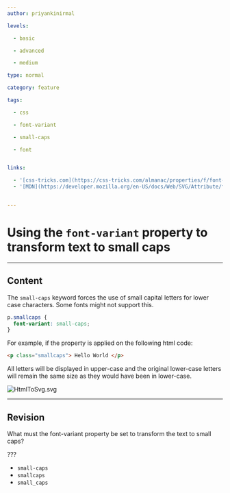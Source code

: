 ```yaml
---
author: priyankinirmal

levels:

  - basic

  - advanced

  - medium

type: normal

category: feature

tags:

  - css

  - font-variant

  - small-caps

  - font


links:

  - '[css-tricks.com](https://css-tricks.com/almanac/properties/f/font-variant/){website}'
  - '[MDN](https://developer.mozilla.org/en-US/docs/Web/SVG/Attribute/font-variant){documentation}'


---
```


# Using the `font-variant` property to transform text to small caps

---
## Content

The `small-caps` keyword forces the use of small capital letters for lower case characters. Some fonts might not support this.
```css
p.smallcaps {
  font-variant: small-caps;
}
```

For example, if the property is applied on the following html code:
```html
<p class="smallcaps"> Hello World </p>
```
All letters will be displayed in upper-case and the original lower-case letters will remain the same size as they would have been in lower-case.

![HtmlToSvg.svg](%3C?xml%20version=%221.0%22%20encoding=%22UTF-8%22%20standalone=%22no%22?%3E%0A%3Csvg%20width=%22100%25%22%20height=%22auto%22%20viewBox=%220%200%20612%20200%22%0A%20xmlns=%22http://www.w3.org/2000/svg%22%20xmlns:xlink=%22http://www.w3.org/1999/xlink%22%20%20version=%221.2%22%20baseProfile=%22tiny%22%3E%0A%3Cdesc%3ECreated%20by%20HiQPdf%3C/desc%3E%0A%3Cdefs%3E%0A%3C/defs%3E%0A%3Crect%20x=%220%22%20y=%220%22%20width=%22612%22%20height=%22200%22%20fill=%22#596193%22/%3E%0A%3Ctext%20x=%2230%22%20y=%2260%22%20style=%22font-size:35px;fill:%20#fff;%20font-family:'Roboto',%20sans-serif;%22%3EThis%20is%20a%20normal%20font-variant.%3C/text%3E%0A%3Ctext%20x=%2230%22%20y=%22160%22%20style=%22font-size:35px;fill:%20#fff;%20font-family:'Roboto',%20sans-serif;font-variant:small-caps;%22%3EThis%20is%20font-variant:%20small-caps.%3C/text%3E%3C/svg%3E%0A)

---
## Revision

What must the font-variant property be set to transform the text to small caps? 

???


* `small-caps`
* `smallcaps`
* `small_caps`

 
